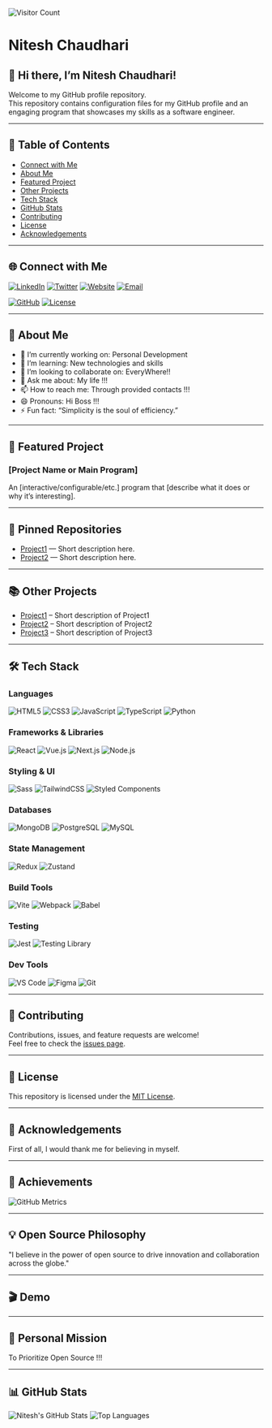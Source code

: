 ![Visitor Count](https://komarev.com/ghpvc/?username=NiteshChaudhari-exe)

# Nitesh Chaudhari

## 👋 Hi there, I’m Nitesh Chaudhari!

Welcome to my GitHub profile repository.  
This repository contains configuration files for my GitHub profile and an engaging program that showcases my skills as a software engineer.

---

## 📑 Table of Contents

- [Connect with Me](#-Connect-with-Me)
- [About Me](#-about-me)
- [Featured Project](#-featured-project)
- [Other Projects](#-other-projects)
- [Tech Stack](#-tech-stack)
- [GitHub Stats](#-github-stats)
- [Contributing](#-contributing)
- [License](#-license)
- [Acknowledgements](#-acknowledgements)


---

## 🌐 Connect with Me

[![LinkedIn](https://img.shields.io/badge/-LinkedIn-blue?logo=linkedin)](https://linkedin.com/in/your-profile)
[![Twitter](https://img.shields.io/badge/-Twitter-1DA1F2?logo=twitter)](https://twitter.com/yourhandle)
[![Website](https://img.shields.io/badge/-Website-grey?logo=google-chrome)](https://yourwebsite.com)
[![Email](https://img.shields.io/badge/-Email-red?logo=gmail)](mailto:your.email@example.com)
<!-- Add or remove badges/links as needed -->
[![GitHub](https://img.shields.io/badge/GitHub-NiteshChaudhari--exe-blue?logo=github)](https://github.com/NiteshChaudhari-exe)
[![License](https://img.shields.io/badge/license-MIT-green)](#license)

---


## 🚀 About Me

<!-- Briefly introduce yourself: your background, current role, and key interests. -->
- 🔭 I’m currently working on: Personal Development
- 🌱 I’m learning:  New technologies and skills
- 👯 I’m looking to collaborate on: EveryWhere!!
- 💬 Ask me about: My life !!!
- 📫 How to reach me: Through provided contacts !!!
- 😄 Pronouns: Hi Boss !!!
- ⚡ Fun fact: “Simplicity is the soul of efficiency.”


---

## 🌟 Featured Project

### [Project Name or Main Program]

<!-- Brief description of your featured project or the main purpose of the repository. -->
An [interactive/configurable/etc.] program that [describe what it does or why it’s interesting].

---

## 📌 Pinned Repositories

- [Project1](https://github.com/NiteshChaudhari-exe/Project1) — Short description here.
- [Project2](https://github.com/NiteshChaudhari-exe/Project2) — Short description here.
<!-- Add more as you'd like -->

---

## 📚 Other Projects

- [Project1](https://github.com/NiteshChaudhari-exe/Project1) – Short description of Project1
- [Project2](https://github.com/NiteshChaudhari-exe/Project2) – Short description of Project2
- [Project3](https://github.com/NiteshChaudhari-exe/Project3) – Short description of Project3
<!-- Add more projects as needed -->

---
## 🛠️ Tech Stack

### Languages
![HTML5](https://img.shields.io/badge/HTML5-E34F26?style=for-the-badge&logo=html5&logoColor=white)
![CSS3](https://img.shields.io/badge/CSS3-1572B6?style=for-the-badge&logo=css3&logoColor=white)
![JavaScript](https://img.shields.io/badge/JavaScript-F7DF1E?style=for-the-badge&logo=javascript&logoColor=black)
![TypeScript](https://img.shields.io/badge/TypeScript-3178C6?style=for-the-badge&logo=typescript&logoColor=white)
![Python](https://img.shields.io/badge/Python-3670A0?style=for-the-badge&logo=python&logoColor=ffdd54)

### Frameworks & Libraries
![React](https://img.shields.io/badge/React-20232A?style=for-the-badge&logo=react&logoColor=61DAFB)
![Vue.js](https://img.shields.io/badge/Vue.js-35495E?style=for-the-badge&logo=vue.js&logoColor=4FC08D)
![Next.js](https://img.shields.io/badge/Next.js-000000?style=for-the-badge&logo=next.js&logoColor=white)
![Node.js](https://img.shields.io/badge/Node.js-339933?style=for-the-badge&logo=node.js&logoColor=white)


### Styling & UI
![Sass](https://img.shields.io/badge/Sass-CC6699?style=for-the-badge&logo=sass&logoColor=white)
![TailwindCSS](https://img.shields.io/badge/Tailwind_CSS-38B2AC?style=for-the-badge&logo=tailwind-css&logoColor=white)
![Styled Components](https://img.shields.io/badge/Styled--Components-DB7093?style=for-the-badge&logo=styled-components&logoColor=white)
<!-- Add or remove as needed -->

### Databases
![MongoDB](https://img.shields.io/badge/MongoDB-4EA94B?style=for-the-badge&logo=mongodb&logoColor=white)
![PostgreSQL](https://img.shields.io/badge/PostgreSQL-316192?style=for-the-badge&logo=postgresql&logoColor=white)
![MySQL](https://img.shields.io/badge/MySQL-4479A1?style=for-the-badge&logo=mysql&logoColor=white)


### State Management
![Redux](https://img.shields.io/badge/Redux-593D88?style=for-the-badge&logo=redux&logoColor=white)
![Zustand](https://img.shields.io/badge/Zustand-000000?style=for-the-badge&logo=zustand&logoColor=white)
<!-- Add your preferred state management libraries -->

### Build Tools
![Vite](https://img.shields.io/badge/Vite-646CFF?style=for-the-badge&logo=vite&logoColor=white)
![Webpack](https://img.shields.io/badge/Webpack-8DD6F9?style=for-the-badge&logo=webpack&logoColor=black)
![Babel](https://img.shields.io/badge/Babel-F9DC3E?style=for-the-badge&logo=babel&logoColor=black)

### Testing
![Jest](https://img.shields.io/badge/Jest-C21325?style=for-the-badge&logo=jest&logoColor=white)
![Testing Library](https://img.shields.io/badge/Testing--Library-E33332?style=for-the-badge&logo=testing-library&logoColor=white)

### Dev Tools
![VS Code](https://img.shields.io/badge/VS_Code-007ACC?style=for-the-badge&logo=visual-studio-code&logoColor=white)
![Figma](https://img.shields.io/badge/Figma-000000?style=for-the-badge&logo=figma&logoColor=white)
![Git](https://img.shields.io/badge/Git-F05032?style=for-the-badge&logo=git&logoColor=white)

<!--
For more badge options, visit https://simpleicons.org/ or https://shields.io/
-->


---

## 🤝 Contributing

Contributions, issues, and feature requests are welcome!  
Feel free to check the [issues page](../../issues).

---

## 📝 License

This repository is licensed under the [MIT License](LICENSE).

---

## 🙏 Acknowledgements
First of all, I would thank me for believing in myself.
<!--
Thank anyone or reference tools, libraries, or resources that helped you.
Example:
- Thanks to [Some Library](https://link) for inspiration.
- Profile README inspired by [GitHub README Profile](https://github.com/).
-->

---

## 🏅 Achievements

![GitHub Metrics](https://metrics.lecoq.io/NiteshChaudhari-exe)
<!--
Add badges for Hacktoberfest, special events, or GitHub Achievements.
Visit https://github.com/lowlighter/metrics for more badge options.
-->

---

## 💡 Open Source Philosophy


"I believe in the power of open source to drive innovation and collaboration across the globe."


---

## 🎬 Demo

<!--
![Demo GIF](https://your-demo-url.com/demo.gif)
Add a short description below:
This GIF demonstrates the main feature of [Your Project].
-->

---
## 🌱 Personal Mission

To Prioritize Open Source !!!
<!--
Share your work philosophy, goals, or what excites you in tech.
Example:
"I strive to build impactful software that makes technology accessible to everyone."
-->

---

## 📊 GitHub Stats

![Nitesh's GitHub Stats](https://github-readme-stats.vercel.app/api?username=NiteshChaudhari-exe&show_icons=true&theme=radical)
![Top Languages](https://github-readme-stats.vercel.app/api/top-langs/?username=NiteshChaudhari-exe&layout=compact)
<!-- Visit https://github.com/anuraghazra/github-readme-stats for customizations and troubleshooting -->


